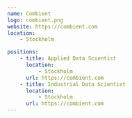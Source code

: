 ```yaml
---
name: Combient
logo: combient.png
website: https://combient.com
location:
    - Stockholm

positions:
    - title: Applied Data Scientist
      location:
          - Stockholm
      url: https://combient.com
    - title: Industrial Data Scientist
      location:
          - Stockholm
      url: https://combient.com
---
```

